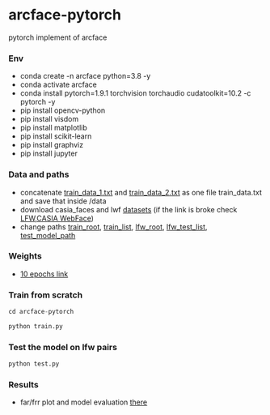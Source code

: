 # arcface-pytorch
pytorch implement of arcface 

### Env

- conda create -n arcface python=3.8 -y
- conda activate arcface
- conda install pytorch=1.9.1 torchvision torchaudio cudatoolkit=10.2 -c pytorch -y
- pip install opencv-python
- pip install visdom
- pip install matplotlib
- pip install scikit-learn
- pip install graphviz
- pip install jupyter

### Data and paths

- concatenate [train_data_1.txt](https://github.com/IgorSondors/arcface-pytorch/blob/master/data/train_data_1.txt) and [train_data_2.txt](https://github.com/IgorSondors/arcface-pytorch/blob/master/data/train_data_2.txt) as one file train_data.txt and save that inside /data
- download casia_faces and lwf [datasets](https://data.oz-services.ru/download/oz/test.tar.gz) (if the link is broke check [LFW](http://vis-www.cs.umass.edu/lfw/),[CASIA WebFace](https://arxiv.org/pdf/1411.7923.pdf))
- change paths [train_root](https://github.com/IgorSondors/arcface-pytorch/blob/58c0902338451daafca8f3ba91fdf51cd1a2b811/config/config.py#L14), [train_list](https://github.com/IgorSondors/arcface-pytorch/blob/58c0902338451daafca8f3ba91fdf51cd1a2b811/config/config.py#L15), [lfw_root](https://github.com/IgorSondors/arcface-pytorch/blob/58c0902338451daafca8f3ba91fdf51cd1a2b811/config/config.py#L21), [lfw_test_list](https://github.com/IgorSondors/arcface-pytorch/blob/58c0902338451daafca8f3ba91fdf51cd1a2b811/config/config.py#L22), [test_model_path](https://github.com/IgorSondors/arcface-pytorch/blob/9ea30c999c23a4d6d7b7af2c55975f9d74f5fad3/config/config.py#L26)

### Weights

- [10 epochs link](https://drive.google.com/file/d/1F_6vIFyrfy7s5tcarJBSDVdhAU6nFqP1/view?usp=sharing)

### Train from scratch

```python
cd arcface-pytorch
```

```python
python train.py
```

### Test the model on lfw pairs


```python
python test.py
```
### Results

- far/frr plot and model evaluation [there](https://github.com/IgorSondors/arcface-pytorch/blob/master/plot_far_frr.ipynb)
